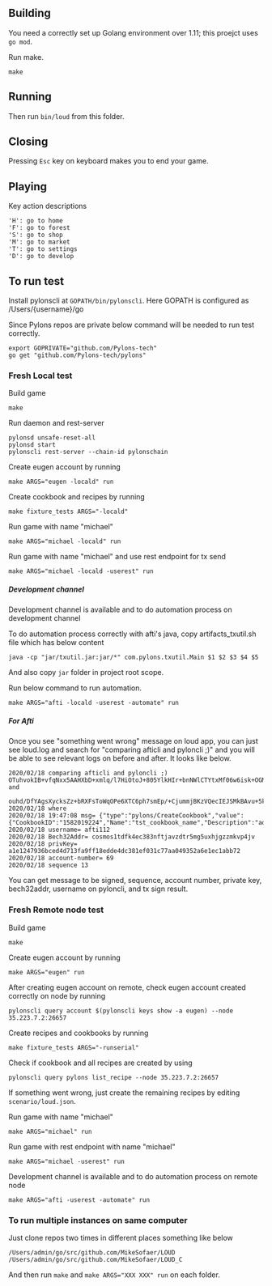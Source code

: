 ## Building

You need a correctly set up Golang environment over 1.11; this proejct uses `go mod`.

Run make.

    make

## Running

Then run `bin/loud` from this folder.

## Closing

Pressing `Esc` key on keyboard makes you to end your game.

## Playing

Key action descriptions

```
'H': go to home
'F': go to forest
'S': go to shop
'M': go to market
'T': go to settings
'D': go to develop
```

## To run test

Install pylonscli at `GOPATH/bin/pylonscli`.
Here GOPATH is configured as /Users/{username}/go

Since Pylons repos are private below command will be needed to run test correctly.  

```
export GOPRIVATE="github.com/Pylons-tech"
go get "github.com/Pylons-tech/pylons"
```

### Fresh Local test
Build game
```
make
```
Run daemon and rest-server
```
pylonsd unsafe-reset-all
pylonsd start
pylonscli rest-server --chain-id pylonschain
```
Create eugen account by running
```
make ARGS="eugen -locald" run
```
Create cookbook and recipes by running
```
make fixture_tests ARGS="-locald"
```
Run game with name "michael"
```
make ARGS="michael -locald" run
```
Run game with name "michael" and use rest endpoint for tx send
```
make ARGS="michael -locald -userest" run
```
##### Development channel

Development channel is available and to do automation process on development channel

To do automation process correctly with afti's java, copy artifacts_txutil.sh file which has below content
```
java -cp "jar/txutil.jar:jar/*" com.pylons.txutil.Main $1 $2 $3 $4 $5
```
And also copy `jar` folder in project root scope.

Run below command to run automation.
```
make ARGS="afti -locald -userest -automate" run
```
##### For Afti

Once you see "something went wrong" message on loud app, you can just see loud.log and search for "comparing afticli and pyloncli ;)" and you will be able to see relevant logs on before and after.
It looks like below.

```
2020/02/18 comparing afticli and pyloncli ;) OTuhvokIB+vfqNxx5AAHXbD+xmlq/l7HiOtoJ+805YlkHIr+bnNWlCTYtxMf06w6isk+OGMgLL9MjIx64EVprA== 
and
 ouhd/DfYAgsXycksZz+bRXFsToWqOPe6XTC6ph7smEp/+CjummjBKzVQecIEJSMkBAvu+5kbmroMXqw51Qb73w==
2020/02/18 where
2020/02/18 19:47:08 msg= {"type":"pylons/CreateCookbook","value":{"CookbookID":"1582019224","Name":"tst_cookbook_name","Description":"addghjkllsdfdggdgjkkk","Version":"1.0.0","Developer":"asdfasdfasdf","SupportEmail":"a@example.com","Level":"0","Sender":"cosmos1tdfk4ec383nftjavzdtr5mg5uxhjgzzmkvp4jv","CostPerBlock":"5"}}
2020/02/18 username= afti112
2020/02/18 Bech32Addr= cosmos1tdfk4ec383nftjavzdtr5mg5uxhjgzzmkvp4jv
2020/02/18 privKey= a1e1247936bced4d713fa9ff18edde4dc381ef031c77aa049352a6e1ec1abb72
2020/02/18 account-number= 69
2020/02/18 sequence 13
```
You can get message to be signed, sequence, account number, private key, bech32addr, username on pyloncli, and tx sign result.

### Fresh Remote node test
Build game
```
make
```
Create eugen account by running
```
make ARGS="eugen" run
```
After creating eugen account on remote, check eugen account created correctly on node by running
```
pylonscli query account $(pylonscli keys show -a eugen) --node 35.223.7.2:26657
```
Create recipes and cookbooks by running
```
make fixture_tests ARGS="-runserial"
```
Check if cookbook and all recipes are created by using
```
pylonscli query pylons list_recipe --node 35.223.7.2:26657
```
If something went wrong, just create the remaining recipes by editing `scenario/loud.json`.

Run game with name "michael"
```
make ARGS="michael" run
```

Run game with rest endpoint with name "michael"
```
make ARGS="michael -userest" run
```
Development channel is available and to do automation process on remote node
```
make ARGS="afti -userest -automate" run
```

### To run multiple instances on same computer

Just clone repos two times in different places something like below
```
/Users/admin/go/src/github.com/MikeSofaer/LOUD
/Users/admin/go/src/github.com/MikeSofaer/LOUD_C
```

And then run `make` and `make ARGS="XXX XXX" run` on each folder.